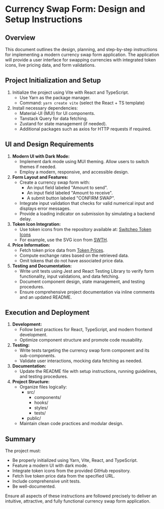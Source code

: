 # Currency Swap Form: Design and Setup Instructions

## Overview
This document outlines the design, planning, and step-by-step instructions for implementing a modern currency swap form application. The application will provide a user interface for swapping currencies with integrated token icons, live pricing data, and form validations.

## Project Initialization and Setup
1. Initialize the project using Vite with React and TypeScript.
   - Use Yarn as the package manager.
   - Command: `yarn create vite` (select the React + TS template)
2. Install necessary dependencies:
   - Material-UI (MUI) for UI components.
   - Tanstack Query for data fetching.
   - Zustand for state management (if needed).
   - Additional packages such as axios for HTTP requests if required.

## UI and Design Requirements
1. **Modern UI with Dark Mode:**
   - Implement dark mode using MUI theming. Allow users to switch themes if needed.
   - Employ a modern, responsive, and accessible design.
2. **Form Layout and Features:**
   - Create a currency swap form with:
     - An input field labeled "Amount to send".
     - An input field labeled "Amount to receive".
     - A submit button labeled "CONFIRM SWAP".
   - Integrate input validation that checks for valid numerical input and displays error messages.
   - Provide a loading indicator on submission by simulating a backend delay.
3. **Token Icon Integration:**
   - Use token icons from the repository available at:
     [Switcheo Token Icons](https://github.com/Switcheo/token-icons/tree/main/tokens)
   - For example, use the SVG icon from [SWTH](https://raw.githubusercontent.com/Switcheo/token-icons/main/tokens/SWTH.svg).
4. **Price Information:**
   - Fetch token price data from [Token Prices](https://interview.switcheo.com/prices.json).
   - Compute exchange rates based on the retrieved data.
   - Omit tokens that do not have associated price data.
5. **Testing and Documentation:**
   - Write unit tests using Jest and React Testing Library to verify form functionality, input validations, and data fetching.
   - Document component design, state management, and testing procedures.
   - Ensure comprehensive project documentation via inline comments and an updated README.

## Execution and Deployment
1. **Development:**
   - Follow best practices for React, TypeScript, and modern frontend development.
   - Optimize component structure and promote code reusability.
2. **Testing:**
   - Write tests targeting the currency swap form component and its sub-components.
   - Validate user interactions, mocking data fetching as needed.
3. **Documentation:**
   - Update the README file with setup instructions, running guidelines, and testing procedures.
4. **Project Structure:**
   - Organize files logically:
     - src/
       - components/
       - hooks/
       - styles/
       - tests/
     - public/
   - Maintain clean code practices and modular design.

## Summary
The project must:
- Be properly initialized using Yarn, Vite, React, and TypeScript.
- Feature a modern UI with dark mode.
- Integrate token icons from the provided GitHub repository.
- Fetch live token price data from the specified URL.
- Include comprehensive unit tests.
- Be well-documented.

Ensure all aspects of these instructions are followed precisely to deliver an intuitive, attractive, and fully functional currency swap form application.